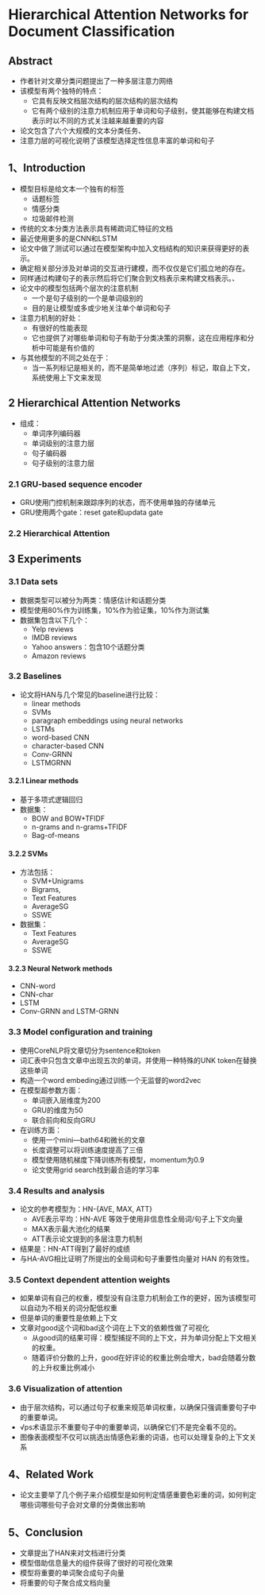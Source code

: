 # Hierarchical Attention Networks for Document Classification
## Abstract
* 作者针对文章分类问题提出了一种多层注意力网络
* 该模型有两个独特的特点：
  * 它具有反映文档层次结构的层次结构的层次结构
  * 它有两个级别的注意力机制应用于单词和句子级别，使其能够在构建文档表示时以不同的方式关注越来越重要的内容
* 论文包含了六个大规模的文本分类任务、
* 注意力层的可视化说明了该模型选择定性信息丰富的单词和句子
## 1、Introduction
* 模型目标是给文本一个独有的标签
  * 话题标签
  * 情感分类
  * 垃圾邮件检测
* 传统的文本分类方法表示具有稀疏词汇特征的文档
* 最近使用更多的是CNN和LSTM 
* 论文中做了测试可以通过在模型架构中加入文档结构的知识来获得更好的表示。
* 确定相关部分涉及对单词的交互进行建模，而不仅仅是它们孤立地的存在。
* 同样通过构建句子的表示然后将它们聚合到文档表示来构建文档表示。、
* 论文中的模型包括两个层次的注意机制
  * 一个是句子级别的一个是单词级别的
  * 目的是让模型或多或少地关注单个单词和句子
* 注意力机制的好处：
  * 有很好的性能表现
  * 它也提供了对哪些单词和句子有助于分类决策的洞察，这在应用程序和分析中可能是有价值的
* 与其他模型的不同之处在于：
  * 当一系列标记是相关的，而不是简单地过滤（序列）标记，取自上下文，系统使用上下文来发现
## 2 Hierarchical Attention Networks
* 组成：
  * 单词序列编码器
  * 单词级别的注意力层
  * 句子编码器
  * 句子级别的注意力层
### 2.1 GRU-based sequence encoder
* GRU使用门控机制来跟踪序列的状态，而不使用单独的存储单元
* GRU使用两个gate：reset gate和updata gate
### 2.2 Hierarchical Attention
## 3 Experiments
### 3.1 Data sets
* 数据类型可以被分为两类：情感估计和话题分类
* 模型使用80%作为训练集，10%作为验证集，10%作为测试集
* 数据集包含以下几个：
  * Yelp reviews
  * IMDB reviews
  * Yahoo answers：包含10个话题分类
  * Amazon reviews
### 3.2 Baselines
* 论文将HAN与几个常见的baseline进行比较：
  * linear methods
  * SVMs
  * paragraph embeddings using neural networks
  * LSTMs
  * word-based CNN 
  * character-based CNN
  * Conv-GRNN
  * LSTMGRNN
#### 3.2.1 Linear methods
* 基于多项式逻辑回归
* 数据集：
  * BOW and BOW+TFIDF
  * n-grams and n-grams+TFIDF
  * Bag-of-means
#### 3.2.2 SVMs
* 方法包括：
  * SVM+Unigrams
  * Bigrams,
  * Text Features
  * AverageSG
  * SSWE
* 数据集：
  * Text Features
  * AverageSG
  * SSWE
#### 3.2.3 Neural Network methods
* CNN-word
* CNN-char
* LSTM
* Conv-GRNN and LSTM-GRNN
### 3.3 Model configuration and training
* 使用CoreNLP将文章切分为sentence和token
* 词汇表中只包含文章中出现五次的单词，并使用一种特殊的UNK token在替换这些单词
* 构造一个word embeding通过训练一个无监督的word2vec
* 在模型超参数方面：
  * 单词嵌入层维度为200
  * GRU的维度为50
  * 联合前向和反向GRU
* 在训练方面：
  * 使用一个mini—bath64和微长的文章
  * 长度调整可以将训练速度提高了三倍
  * 模型使用随机梯度下降训练所有模型，momentum为0.9
  * 论文使用grid search找到最合适的学习率
### 3.4 Results and analysis
* 论文的参考模型为：HN-{AVE, MAX, ATT}
  * AVE表示平均：HN-AVE 等效于使用非信息性全局词/句子上下文向量
  * MAX表示最大池化的结果
  * ATT表示论文提到的多层注意力机制
* 结果是：HN-ATT得到了最好的成绩
* 与HA-AVG相比证明了所提出的全局词和句子重要性向量对 HAN 的有效性。
### 3.5 Context dependent attention weights
* 如果单词有自己的权重，模型没有自注意力机制会工作的更好，因为该模型可以自动为不相关的词分配低权重
* 但是单词的重要性是依赖上下文
* 文章对good这个词和bad这个词在上下文的依赖性做了可视化
  * 从good词的结果可得：模型捕捉不同的上下文，并为单词分配上下文相关的权重。
  * 随着评价分数的上升，good在好评论的权重比例会增大，bad会随着分数的上升权重比例减小
### 3.6 Visualization of attention
* 由于层次结构，可以通过句子权重来规范单词权重，以确保只强调重要句子中的重要单词。
* √ps术语显示不重要句子中的重要单词，以确保它们不是完全看不见的。
* 图像表面模型不仅可以挑选出情感色彩重的词语，也可以处理复杂的上下文关系
## 4、Related Work
* 论文主要举了几个例子来介绍模型是如何判定情感重要色彩重的词，如何判定哪些词哪些句子会对文章的分类做出影响
## 5、Conclusion
* 文章提出了HAN来对文档进行分类
* 模型借助信息量大的组件获得了很好的可视化效果
* 模型将重要的单词聚合成句子向量
* 将重要的句子聚合成文档向量
